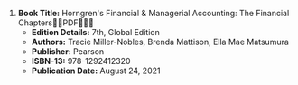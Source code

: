 1. **Book Title:** Horngren's Financial & Managerial Accounting: The Financial Chapters🚨🚨PDF🚨🚨🚨
   - **Edition Details:** 7th, Global Edition
   - **Authors:** Tracie Miller-Nobles, Brenda Mattison, Ella Mae Matsumura
   - **Publisher:** Pearson
   - **ISBN-13:** 978-1292412320
   - **Publication Date:** August 24, 2021
